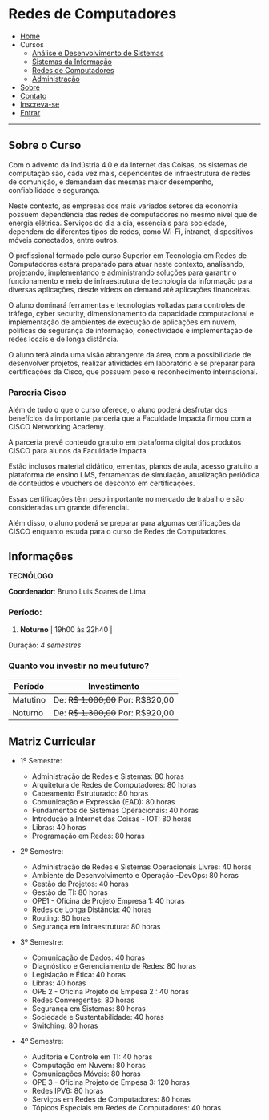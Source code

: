 # Redes de Computadores

- [Home](../index.md)
 - Cursos
    - [Análise e Desenvolvimento de Sistemas](ads.md)
    - [Sistemas da Informação](si.md)
    - [Redes de Computadores](rc.md)
    - [Administração](adm.md)
 - [Sobre](../sobre.md)
 - [Contato](../contato.md)
 - [Inscreva-se](../inscrever.md)
 - [Entrar](../entrar.md)

---

## Sobre o Curso

Com o advento da Indústria 4.0 e da Internet das Coisas, os sistemas de computação são, cada vez mais, dependentes de infraestrutura de redes de comunição, e demandam das mesmas maior desempenho, confiabilidade e segurança.

Neste contexto, as empresas dos mais variados setores da economia possuem dependência das redes de computadores no mesmo nível que de energia elétrica. Serviços do dia a dia, essenciais para sociedade, dependem de diferentes tipos de redes, como Wi-Fi, intranet, dispositivos móveis conectados, entre outros.

O profissional formado pelo curso Superior em Tecnologia em Redes de Computadores estará preparado para atuar neste contexto, analisando, projetando, implementando e administrando soluções para garantir o funcionamento e meio de infraestrutura de tecnologia da informação para diversas aplicações, desde vídeos on demand até aplicações financeiras.

O aluno dominará ferramentas e tecnologias voltadas para controles de tráfego, cyber security, dimensionamento da capacidade computacional e implementação de ambientes de execução de aplicações em nuvem, políticas de segurança de informação, conectividade e implementação de redes locais e de longa distância.

O aluno terá ainda uma visão abrangente da área, com a possibilidade de desenvolver projetos, realizar atividades em laboratório e se preparar para certificações da Cisco, que possuem peso e reconhecimento internacional.

### Parceria Cisco

Além de tudo o que o curso oferece, o aluno poderá desfrutar dos benefícios da importante parceria que a Faculdade Impacta firmou com a CISCO Networking Academy.

A parceria prevê conteúdo gratuito em plataforma digital dos produtos CISCO para alunos da Faculdade Impacta.

Estão inclusos material didático, ementas, planos de aula, acesso gratuito a plataforma de ensino LMS, ferramentas de simulação, atualização periódica de conteúdos e vouchers de desconto em certificações.

Essas certificações têm peso importante no mercado de trabalho e são consideradas um grande diferencial.

Além disso, o aluno poderá se preparar para algumas certificações da CISCO enquanto estuda para o curso de Redes de Computadores.

## Informações

**TECNÓLOGO**

**Coordenador**: Bruno Luis Soares de Lima

### Período:

1. **Noturno** | 19h00 às 22h40 |

Duração: *4 semestres*

### Quanto vou investir no meu futuro?

| Período | Investimento |
|---------|--------------|
| Matutino | De: ~~R$ 1.000,00~~ Por: R$820,00 |
| Noturno | De: ~~R$ 1.300,00~~ Por: R$920,00 |

## Matriz Curricular

 - 1º Semestre:

    - Administração de Redes e Sistemas: 80 horas
    - Arquitetura de Redes de Computadores: 80 horas
    - Cabeamento Estruturado: 80 horas
    - Comunicação e Expressão (EAD): 80 horas
    - Fundamentos de Sistemas Operacionais: 40 horas
    - Introdução a Internet das Coisas - IOT: 80 horas
    - Libras: 40 horas
    - Programação em Redes: 80 horas

 - 2º Semestre:

    - Administração de Redes e Sistemas Operacionais Livres: 40 horas
    - Ambiente de Desenvolvimento e Operação -DevOps: 80 horas
    - Gestão de Projetos: 40 horas
    - Gestão de TI: 80 horas
    - OPE1 - Oficina de Projeto Empresa 1: 40 horas
    - Redes de Longa Distância: 40 horas
    - Routing: 80 horas
    - Segurança em Infraestrutura: 80 horas

 - 3º Semestre:

    - Comunicação de Dados: 40 horas
    - Diagnóstico e Gerenciamento de Redes: 80 horas
    - Legislação e Ética: 40 horas
    - Libras: 40 horas
    - OPE 2 - Oficina Projeto de Empesa 2 : 40 horas
    - Redes Convergentes: 80 horas
    - Segurança em Sistemas: 80 horas
    - Sociedade e Sustentabilidade: 40 horas
    - Switching: 80 horas

 - 4º Semestre:

    - Auditoria e Controle em TI: 40 horas
    - Computação em Nuvem: 80 horas
    - Comunicações Móveis: 80 horas
    - OPE 3 - Oficina Projeto de Empesa 3: 120 horas
    - Redes IPV6: 80 horas
    - Serviços em Redes de Computadores: 80 horas
    - Tópicos Especiais em Redes de Computadores: 40 horas
